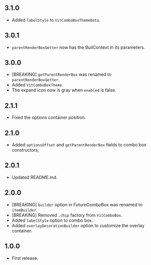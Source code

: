 ## 3.1.0

* Added `labelStyle` to `VitComboBoxThemeData`.

## 3.0.1

* `parentRenderBoxGetter` now has the BuilContext in its parameters.

## 3.0.0

* [BREAKING] `getParentRenderBox` was renamed to `parentRenderBoxGetter`.
* Added `VitComboBoxTheme`.
* The expand icon now is gray when `enabled` is false.

## 2.1.1

* Fixed the options container position.

## 2.1.0

* Added `optionsOffset` and `getParentRenderBox` fields to combo box constructors;

## 2.0.1

* Updated README.md.

## 2.0.0

* [BREAKING] `builder` option in FutureComboBox was renamed to `itemBuilder`.
* [BREAKING] Removed `.chip` factory from `VitComboBox`.
* Added `labelStyle` option to combo box.
* Added `overlayDecorationBuilder` option to customize the overlay container.

## 1.0.0

* First release.
